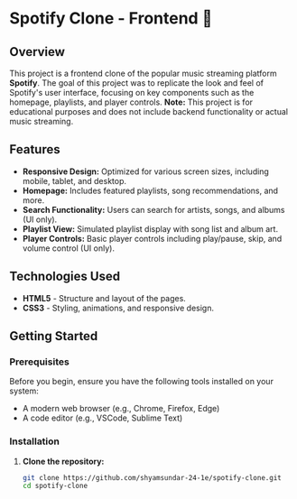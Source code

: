 # Spotify Clone - Frontend 🎵

## Overview

This project is a frontend clone of the popular music streaming platform **Spotify**. The goal of this project was to replicate the look and feel of Spotify's user interface, focusing on key components such as the homepage, playlists, and player controls. **Note:** This project is for educational purposes and does not include backend functionality or actual music streaming.


## Features

- **Responsive Design:** Optimized for various screen sizes, including mobile, tablet, and desktop.
- **Homepage:** Includes featured playlists, song recommendations, and more.
- **Search Functionality:** Users can search for artists, songs, and albums (UI only).
- **Playlist View:** Simulated playlist display with song list and album art.
- **Player Controls:** Basic player controls including play/pause, skip, and volume control (UI only).

## Technologies Used

- **HTML5** - Structure and layout of the pages.
- **CSS3** - Styling, animations, and responsive design.


## Getting Started

### Prerequisites

Before you begin, ensure you have the following tools installed on your system:

- A modern web browser (e.g., Chrome, Firefox, Edge)
- A code editor (e.g., VSCode, Sublime Text)

### Installation

1. **Clone the repository:**
   ```bash
   git clone https://github.com/shyamsundar-24-1e/spotify-clone.git
   cd spotify-clone
